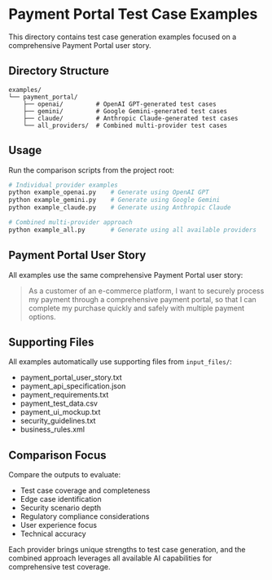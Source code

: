 # Payment Portal Test Case Examples

This directory contains test case generation examples focused on a comprehensive Payment Portal user story.

## Directory Structure

```
examples/
└── payment_portal/
    ├── openai/         # OpenAI GPT-generated test cases
    ├── gemini/         # Google Gemini-generated test cases  
    ├── claude/         # Anthropic Claude-generated test cases
    └── all_providers/  # Combined multi-provider test cases
```

## Usage

Run the comparison scripts from the project root:

```bash
# Individual provider examples
python example_openai.py    # Generate using OpenAI GPT
python example_gemini.py    # Generate using Google Gemini
python example_claude.py    # Generate using Anthropic Claude

# Combined multi-provider approach
python example_all.py       # Generate using all available providers
```

## Payment Portal User Story

All examples use the same comprehensive Payment Portal user story:

> As a customer of an e-commerce platform, I want to securely process my payment through a comprehensive payment portal, so that I can complete my purchase quickly and safely with multiple payment options.

## Supporting Files

All examples automatically use supporting files from `input_files/`:
- payment_portal_user_story.txt
- payment_api_specification.json  
- payment_requirements.txt
- payment_test_data.csv
- payment_ui_mockup.txt
- security_guidelines.txt
- business_rules.xml

## Comparison Focus

Compare the outputs to evaluate:
- Test case coverage and completeness
- Edge case identification  
- Security scenario depth
- Regulatory compliance considerations
- User experience focus
- Technical accuracy

Each provider brings unique strengths to test case generation, and the combined approach leverages all available AI capabilities for comprehensive test coverage.